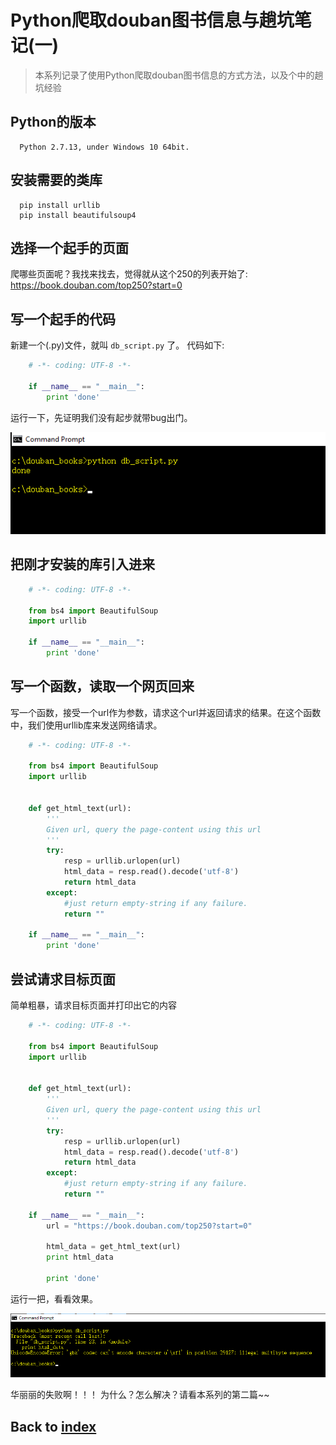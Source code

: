 # Python爬取douban图书信息与趟坑笔记(一)

> 本系列记录了使用Python爬取douban图书信息的方式方法，以及个中的趟坑经验

## Python的版本
```
  Python 2.7.13, under Windows 10 64bit.
```

## 安装需要的类库
```shell
  pip install urllib
  pip install beautifulsoup4
```

## 选择一个起手的页面
爬哪些页面呢？我找来找去，觉得就从这个250的列表开始了: https://book.douban.com/top250?start=0

## 写一个起手的代码
新建一个(.py)文件，就叫 ```db_script.py``` 了。
代码如下:
```python
    # -*- coding: UTF-8 -*-    

    if __name__ == "__main__":
        print 'done'
```
运行一下，先证明我们没有起步就带bug出门。

![Image](../images/Python_0005_0001.png)

## 把刚才安装的库引入进来
```python
    # -*- coding: UTF-8 -*-

    from bs4 import BeautifulSoup
    import urllib

    if __name__ == "__main__":
        print 'done'
```

## 写一个函数，读取一个网页回来
写一个函数，接受一个url作为参数，请求这个url并返回请求的结果。在这个函数中，我们使用urllib库来发送网络请求。
```python
    # -*- coding: UTF-8 -*-

    from bs4 import BeautifulSoup
    import urllib


    def get_html_text(url):
        '''
        Given url, query the page-content using this url
        '''
        try:
            resp = urllib.urlopen(url)
            html_data = resp.read().decode('utf-8')
            return html_data
        except:
            #just return empty-string if any failure.
            return ""

    if __name__ == "__main__":
        print 'done'
```

## 尝试请求目标页面
简单粗暴，请求目标页面并打印出它的内容
```python
    # -*- coding: UTF-8 -*-

    from bs4 import BeautifulSoup
    import urllib


    def get_html_text(url):
        '''
        Given url, query the page-content using this url
        '''
        try:
            resp = urllib.urlopen(url)
            html_data = resp.read().decode('utf-8')
            return html_data
        except:
            #just return empty-string if any failure.
            return ""

    if __name__ == "__main__":
        url = "https://book.douban.com/top250?start=0"

        html_data = get_html_text(url)
        print html_data

        print 'done'
```
运行一把，看看效果。

![Image](../images/Python_0005_0002.png)

华丽丽的失败啊！！！
为什么？怎么解决？请看本系列的第二篇~~

## Back to [index](./index.md)
